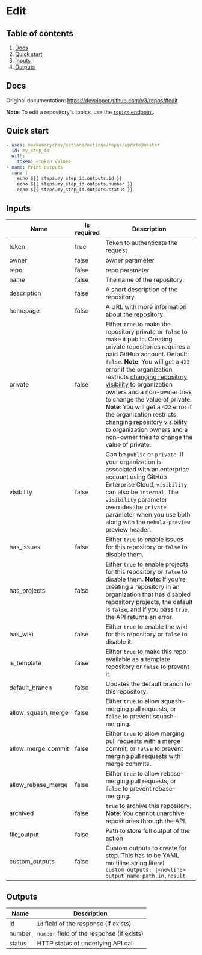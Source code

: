 # Edit

## Table of contents

1. [Docs](#docs)
1. [Quick start](#quick-start)
1. [Inputs](#inputs)
1. [Outputs](#outputs)

<a name="quick-start" ></a>
## Docs

Original documentation: https://developer.github.com/v3/repos/#edit

**Note**: To edit a repository's topics, use the [`topics` endpoint](https://developer.github.com/v3/repos/#replace-all-topics-for-a-repository).


<a name="quick start" ></a>
## Quick start

```yaml
- uses: maxkomarychev/octions/octions/repos/update@master
  id: my_step_id
  with:
    token: <token value>
- name: Print outputs
  run: |
    echo ${{ steps.my_step_id.outputs.id }}
    echo ${{ steps.my_step_id.outputs.number }}
    echo ${{ steps.my_step_id.outputs.status }}
```


<a name="inputs" ></a>
## Inputs

| Name | Is required | Description |
|---|---|---|
|token|true|Token to authenticate the request
|owner|false|owner parameter
|repo|false|repo parameter
|name|false|The name of the repository.
|description|false|A short description of the repository.
|homepage|false|A URL with more information about the repository.
|private|false|Either `true` to make the repository private or `false` to make it public. Creating private repositories requires a paid GitHub account. Default: `false`.   **Note**: You will get a `422` error if the organization restricts [changing repository visibility](https://help.github.com/articles/repository-permission-levels-for-an-organization#changing-the-visibility-of-repositories) to organization owners and a non-owner tries to change the value of private. **Note**: You will get a `422` error if the organization restricts [changing repository visibility](https://help.github.com/articles/repository-permission-levels-for-an-organization#changing-the-visibility-of-repositories) to organization owners and a non-owner tries to change the value of private.
|visibility|false|Can be `public` or `private`. If your organization is associated with an enterprise account using GitHub Enterprise Cloud, `visibility` can also be `internal`. The `visibility` parameter overrides the `private` parameter when you use both along with the `nebula-preview` preview header.
|has_issues|false|Either `true` to enable issues for this repository or `false` to disable them.
|has_projects|false|Either `true` to enable projects for this repository or `false` to disable them. **Note:** If you're creating a repository in an organization that has disabled repository projects, the default is `false`, and if you pass `true`, the API returns an error.
|has_wiki|false|Either `true` to enable the wiki for this repository or `false` to disable it.
|is_template|false|Either `true` to make this repo available as a template repository or `false` to prevent it.
|default_branch|false|Updates the default branch for this repository.
|allow_squash_merge|false|Either `true` to allow squash-merging pull requests, or `false` to prevent squash-merging.
|allow_merge_commit|false|Either `true` to allow merging pull requests with a merge commit, or `false` to prevent merging pull requests with merge commits.
|allow_rebase_merge|false|Either `true` to allow rebase-merging pull requests, or `false` to prevent rebase-merging.
|archived|false|`true` to archive this repository. **Note**: You cannot unarchive repositories through the API.
|file_output|false|Path to store full output of the action
|custom_outputs|false|Custom outputs to create for step. This has to be YAML multiline string literal `custom_outputs: \|<newline> output_name:path.in.result`

<a name="outputs" ></a>
## Outputs

| Name | Description |
|---|---|
|id|`id` field of the response (if exists)|
|number|`number` field of the response (if exists)|
|status|HTTP status of underlying API call|

